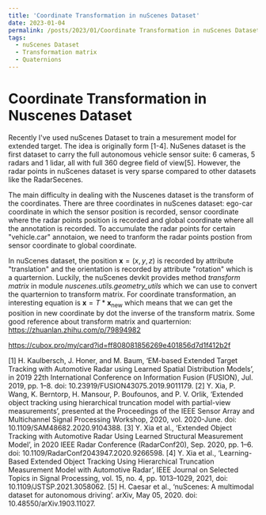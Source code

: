 ```yaml
---
title: 'Coordinate Transformation in nuScenes Dataset'
date: 2023-01-04
permalink: /posts/2023/01/Coordinate Transformation in nuScenes Dataset/
tags:
  - nuScenes Dataset
  - Transformation matrix
  - Quaternions
---
```



Coordinate Transformation in Nuscenes Dataset
======
Recently I've used nuScenes Dataset to train a mesurement model for extended target. The idea is originally form [1-4]. NuSenes dataset is the first dataset to carry the full autonomous vehicle sensor suite: 6 cameras, 5 radars and 1 lidar, all with full 360 degree field of view[5]. However, the radar points in nuScenes dataset is very sparse compared to other datasets like the RadarSecenes.

The main difficulty in dealing with the Nuscenes dataset is the transform of the coordinates. There are three coordinates in nuScenes dataset: ego-car coordinate in which the sensor position is recorded, sensor coordinate where the radar points position is recorded and global coordinate where all the annotation is recorded. To accumulate the radar points for certain "vehicle.car" annotaion, we need to tranform the radar points postion from sensor coordinate to global coordinate. 

In nuScenes dataset, the position $\mathbf{x} = (x,y,z)$ is recorded by attribute "translation" and the orientation is recorded by attribute "rotation" which is a quarternion. Luckily, the nuScenes devkit provides method *transform matrix* in module *nuscenes.utils.geometry_utils* which we can use to convert the quarternion to transform matrix. For coordinate transformation, an interesting equation is 
$\mathbf{x} = T * \mathbf{x}_{\text{new}}$
which means that we can get the position in new coordinate by dot the inverse of the transform matrix.
Some good reference about transform matrix and quarternion:
https://zhuanlan.zhihu.com/p/79894982

https://cubox.pro/my/card?id=ff808081856269e401856d7d1f412b2f





[1] H. Kaulbersch, J. Honer, and M. Baum, ‘EM-based Extended Target Tracking with Automotive Radar using Learned Spatial Distribution Models’, in 2019 22th International Conference on Information Fusion (FUSION), Jul. 2019, pp. 1–8. doi: 10.23919/FUSION43075.2019.9011179.
[2] Y. Xia, P. Wang, K. Berntorp, H. Mansour, P. Boufounos, and P. V. Orlik, ‘Extended object tracking using hierarchical truncation model with partial-view measurements’, presented at the Proceedings of the IEEE Sensor Array and Multichannel Signal Processing Workshop, 2020, vol. 2020-June. doi: 10.1109/SAM48682.2020.9104388.
[3] Y. Xia et al., ‘Extended Object Tracking with Automotive Radar Using Learned Structural Measurement Model’, in 2020 IEEE Radar Conference (RadarConf20), Sep. 2020, pp. 1–6. doi: 10.1109/RadarConf2043947.2020.9266598.
[4] Y. Xia et al., ‘Learning-Based Extended Object Tracking Using Hierarchical Truncation Measurement Model with Automotive Radar’, IEEE Journal on Selected Topics in Signal Processing, vol. 15, no. 4, pp. 1013–1029, 2021, doi: 10.1109/JSTSP.2021.3058062.
[5] H. Caesar et al., ‘nuScenes: A multimodal dataset for autonomous driving’. arXiv, May 05, 2020. doi: 10.48550/arXiv.1903.11027.

